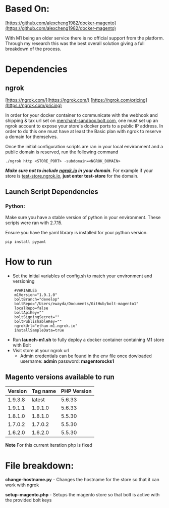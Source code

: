 # Based On:

[https://github.com/alexcheng1982/docker-magento](https://github.com/alexcheng1982/docker-magento)

With M1 being an older service there is no official support from the platform. Through my research this was the best overall solution giving a full breakdown of the process.

# Dependencies

## ngrok

[https://ngrok.com/](https://ngrok.com/)
[https://ngrok.com/pricing](https://ngrok.com/pricing)

In order for your docker container to communicate with the webhook and shipping & tax url set on [merchant-sandbox.bolt.com](http://merchant-sandbox.bolt.com/), one must set up an ngrok account to expose your store's docker ports to a public IP address. In order to do this one must have at least the Basic plan with ngrok to reserve a domain for themselves. 

Once the initial configuration scripts are ran in your local environment and a public domain is reserved, run the following command 

    ./ngrok http <STORE_PORT> -subdomain=<NGROK_DOMAIN>

***Make sure not to include [ngrok.io](http://ngrok.io) in your domain***. For example if your store is [test-store.ngrok.io](http://test-store.ngrok.io), **just enter test-store** for the domain. 

## Launch Script Dependencies

### Python:

Make sure you have a stable version of python in your environment. These scripts were ran with 2.7.15.

Ensure you have the yaml library is installed for your python version. 

    pip install pyyaml

# **How to run**

- Set the initial variables of config.sh to match your environment and versioning
```
    #VARIABLES
    m1Version="1.9.1.0"
    boltBranch="develop"
    boltRepo="/Users/ewayda/Documents/GitHub/bolt-magento1"
    localRepo=false
    boltApiKey=""
    boltSigningSecret=""
    boltPublishableKey=""
    ngrokUrl="ethan-m1.ngrok.io"
    installSampleData=true
```

- Run **launch-m1.sh** to fully deploy a docker container containing M1 store with Bolt
- Visit store at your ngrok url
    - Admin credentials can be found in the env file once dowloaded username: **admin** password: **magentorocks1**

## **Magento versions available to run**

Version | Tag name | PHP Version
--------|--------- |---------
1.9.3.8 | latest   | 5.6.33
1.9.1.1 | 1.9.1.0  | 5.6.33
1.8.1.0 | 1.8.1.0  | 5.5.30
1.7.0.2 | 1.7.0.2  | 5.5.30
1.6.2.0 | 1.6.2.0  | 5.5.30

**Note** For this current iteration php is fixed

# File breakdown:

**change-hostname.py**  - Changes the hostname for the store so that it can work with ngrok

**setup-magento.php** - Setups the magento store so that bolt is active with the provided bolt keys
